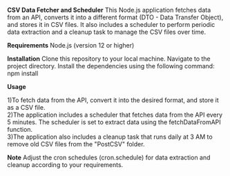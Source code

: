 **CSV Data Fetcher and Scheduler**
This Node.js application fetches data from an API, converts it into a different format (DTO - Data Transfer Object), and stores it in CSV files. It also includes a scheduler to perform periodic data extraction and a cleanup task to manage the CSV files over time.

**Requirements**
Node.js (version 12 or higher)

**Installation**
Clone this repository to your local machine.
Navigate to the project directory.
Install the dependencies using the following command:
npm install


**Usage**

1)To fetch data from the API, convert it into the desired format, and store it as a CSV file.<br>
2)The application includes a scheduler that fetches data from the API every 5 minutes. The scheduler is set to extract data using the fetchDataFromAPI function.<br>
3)The application also includes a cleanup task that runs daily at 3 AM to remove old CSV files from the "PostCSV" folder.<br>

**Note**
Adjust the cron schedules (cron.schedule) for data extraction and cleanup according to your requirements.

